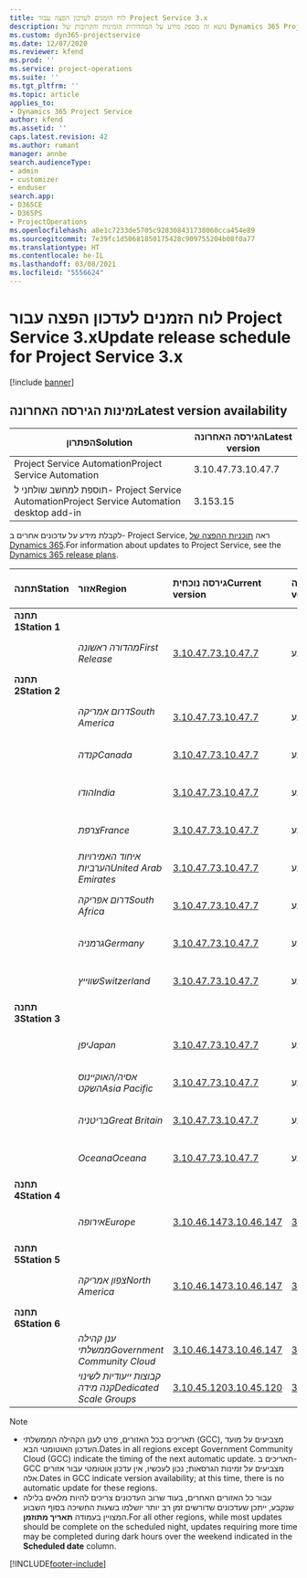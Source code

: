 ```yaml
---
title: לוח הזמנים לעדכון הפצה עבור Project Service 3.x
description: נושא זה מספק מידע על המהדורות הזמינות והקרובות של Dynamics 365 Project Service Automation.
ms.custom: dyn365-projectservice
ms.date: 12/07/2020
ms.reviewer: kfend
ms.prod: ''
ms.service: project-operations
ms.suite: ''
ms.tgt_pltfrm: ''
ms.topic: article
applies_to:
- Dynamics 365 Project Service
author: kfend
ms.assetid: ''
caps.latest.revision: 42
ms.author: rumant
manager: annbe
search.audienceType:
- admin
- customizer
- enduser
search.app:
- D365CE
- D365PS
- ProjectOperations
ms.openlocfilehash: a8e1c7233de5705c928308431738060cca454e89
ms.sourcegitcommit: 7e39fc1d50681850175428c909755204b08f0a77
ms.translationtype: HT
ms.contentlocale: he-IL
ms.lasthandoff: 03/08/2021
ms.locfileid: "5556624"
---
```

# <a name="update-release-schedule-for-project-service-3x"></a><span data-ttu-id="1f7df-103">לוח הזמנים לעדכון הפצה עבור Project Service 3.x</span><span class="sxs-lookup"><span data-stu-id="1f7df-103">Update release schedule for Project Service 3.x</span></span>

[!include [banner](../includes/psa-now-project-operations.md)]

## <a name="latest-version-availability"></a><span data-ttu-id="1f7df-104">זמינות הגירסה האחרונה</span><span class="sxs-lookup"><span data-stu-id="1f7df-104">Latest version availability</span></span>

| <span data-ttu-id="1f7df-105">הפתרון</span><span class="sxs-lookup"><span data-stu-id="1f7df-105">Solution</span></span>  | <span data-ttu-id="1f7df-106">הגירסה האחרונה</span><span class="sxs-lookup"><span data-stu-id="1f7df-106">Latest version</span></span> |
|-------|----|
| <span data-ttu-id="1f7df-107">Project Service Automation</span><span class="sxs-lookup"><span data-stu-id="1f7df-107">Project Service Automation</span></span>    | <span data-ttu-id="1f7df-108">3.10.47.7</span><span class="sxs-lookup"><span data-stu-id="1f7df-108">3.10.47.7</span></span> |
| <span data-ttu-id="1f7df-109">תוספת למחשב שולחני ל- Project Service Automation</span><span class="sxs-lookup"><span data-stu-id="1f7df-109">Project Service Automation desktop add-in</span></span>                | <span data-ttu-id="1f7df-110">3.15</span><span class="sxs-lookup"><span data-stu-id="1f7df-110">3.15</span></span>          |

<span data-ttu-id="1f7df-111">לקבלת מידע על עדכונים אחרים ב- Project Service, ראה [תוכניות ההפצה של Dynamics 365](https://docs.microsoft.com/dynamics365/release-plans/).</span><span class="sxs-lookup"><span data-stu-id="1f7df-111">For information about updates to Project Service, see the [Dynamics 365 release plans](https://docs.microsoft.com/dynamics365/release-plans/).</span></span> 

| <span data-ttu-id="1f7df-112">תחנה</span><span class="sxs-lookup"><span data-stu-id="1f7df-112">Station</span></span>  | <span data-ttu-id="1f7df-113">אזור</span><span class="sxs-lookup"><span data-stu-id="1f7df-113">Region</span></span> | <span data-ttu-id="1f7df-114">גירסה נוכחית</span><span class="sxs-lookup"><span data-stu-id="1f7df-114">Current version</span></span> | <span data-ttu-id="1f7df-115">הגירסה הבאה</span><span class="sxs-lookup"><span data-stu-id="1f7df-115">Next version</span></span> |  <span data-ttu-id="1f7df-116">תאריך מתוזמן</span><span class="sxs-lookup"><span data-stu-id="1f7df-116">Scheduled date</span></span>
| :---   | :---   | :---   | :---   |:---   |         
|<span data-ttu-id="1f7df-117"><strong>תחנה 1</strong></span><span class="sxs-lookup"><span data-stu-id="1f7df-117"><strong>Station 1</strong></span></span> | |  |  | |
| | <span data-ttu-id="1f7df-118"><i>מהדורה ראשונה</i></span><span class="sxs-lookup"><span data-stu-id="1f7df-118"><i>First Release</i></span></span> | [<span data-ttu-id="1f7df-119">3.10.47.7</span><span class="sxs-lookup"><span data-stu-id="1f7df-119">3.10.47.7</span></span>](whats-new-ur-29.md) | <span data-ttu-id="1f7df-120">טרם נקבע</span><span class="sxs-lookup"><span data-stu-id="1f7df-120">TBD</span></span> | <span data-ttu-id="1f7df-121">2 באפריל, 2021</span><span class="sxs-lookup"><span data-stu-id="1f7df-121">April 2, 2021</span></span>
|<span data-ttu-id="1f7df-122"><strong>תחנה 2</strong></span><span class="sxs-lookup"><span data-stu-id="1f7df-122"><strong>Station 2</strong></span></span> | |  |  | |
| | <span data-ttu-id="1f7df-123"><i>דרום אמריקה</i></span><span class="sxs-lookup"><span data-stu-id="1f7df-123"><i>South America</i></span></span> | [<span data-ttu-id="1f7df-124">3.10.47.7</span><span class="sxs-lookup"><span data-stu-id="1f7df-124">3.10.47.7</span></span>](whats-new-ur-29.md) | <span data-ttu-id="1f7df-125">טרם נקבע</span><span class="sxs-lookup"><span data-stu-id="1f7df-125">TBD</span></span> | <span data-ttu-id="1f7df-126">2 באפריל, 2021</span><span class="sxs-lookup"><span data-stu-id="1f7df-126">April 2, 2021</span></span>
| | <span data-ttu-id="1f7df-127"><i>קנדה</i></span><span class="sxs-lookup"><span data-stu-id="1f7df-127"><i>Canada</i></span></span> | [<span data-ttu-id="1f7df-128">3.10.47.7</span><span class="sxs-lookup"><span data-stu-id="1f7df-128">3.10.47.7</span></span>](whats-new-ur-29.md) | <span data-ttu-id="1f7df-129">טרם נקבע</span><span class="sxs-lookup"><span data-stu-id="1f7df-129">TBD</span></span> | <span data-ttu-id="1f7df-130">2 באפריל, 2021</span><span class="sxs-lookup"><span data-stu-id="1f7df-130">April 2, 2021</span></span>
| | <span data-ttu-id="1f7df-131"><i>הודו</i></span><span class="sxs-lookup"><span data-stu-id="1f7df-131"><i>India</i></span></span> | [<span data-ttu-id="1f7df-132">3.10.47.7</span><span class="sxs-lookup"><span data-stu-id="1f7df-132">3.10.47.7</span></span>](whats-new-ur-29.md) | <span data-ttu-id="1f7df-133">טרם נקבע</span><span class="sxs-lookup"><span data-stu-id="1f7df-133">TBD</span></span> | <span data-ttu-id="1f7df-134">2 באפריל, 2021</span><span class="sxs-lookup"><span data-stu-id="1f7df-134">April 2, 2021</span></span>
| | <span data-ttu-id="1f7df-135"><i>צרפת</i></span><span class="sxs-lookup"><span data-stu-id="1f7df-135"><i>France</i></span></span> | [<span data-ttu-id="1f7df-136">3.10.47.7</span><span class="sxs-lookup"><span data-stu-id="1f7df-136">3.10.47.7</span></span>](whats-new-ur-29.md) | <span data-ttu-id="1f7df-137">טרם נקבע</span><span class="sxs-lookup"><span data-stu-id="1f7df-137">TBD</span></span> | <span data-ttu-id="1f7df-138">2 באפריל, 2021</span><span class="sxs-lookup"><span data-stu-id="1f7df-138">April 2, 2021</span></span>
| | <span data-ttu-id="1f7df-139"><i>איחוד האמירויות הערביות</i></span><span class="sxs-lookup"><span data-stu-id="1f7df-139"><i>United Arab Emirates</i></span></span> | [<span data-ttu-id="1f7df-140">3.10.47.7</span><span class="sxs-lookup"><span data-stu-id="1f7df-140">3.10.47.7</span></span>](whats-new-ur-29.md) | <span data-ttu-id="1f7df-141">טרם נקבע</span><span class="sxs-lookup"><span data-stu-id="1f7df-141">TBD</span></span> | <span data-ttu-id="1f7df-142">2 באפריל, 2021</span><span class="sxs-lookup"><span data-stu-id="1f7df-142">April 2, 2021</span></span>
| | <span data-ttu-id="1f7df-143"><i>דרום אפריקה</i></span><span class="sxs-lookup"><span data-stu-id="1f7df-143"><i>South Africa</i></span></span> | [<span data-ttu-id="1f7df-144">3.10.47.7</span><span class="sxs-lookup"><span data-stu-id="1f7df-144">3.10.47.7</span></span>](whats-new-ur-29.md) | <span data-ttu-id="1f7df-145">טרם נקבע</span><span class="sxs-lookup"><span data-stu-id="1f7df-145">TBD</span></span> | <span data-ttu-id="1f7df-146">2 באפריל, 2021</span><span class="sxs-lookup"><span data-stu-id="1f7df-146">April 2, 2021</span></span>
| | <span data-ttu-id="1f7df-147"><i>גרמניה</i></span><span class="sxs-lookup"><span data-stu-id="1f7df-147"><i>Germany</i></span></span> | [<span data-ttu-id="1f7df-148">3.10.47.7</span><span class="sxs-lookup"><span data-stu-id="1f7df-148">3.10.47.7</span></span>](whats-new-ur-29.md) | <span data-ttu-id="1f7df-149">טרם נקבע</span><span class="sxs-lookup"><span data-stu-id="1f7df-149">TBD</span></span> | <span data-ttu-id="1f7df-150">2 באפריל, 2021</span><span class="sxs-lookup"><span data-stu-id="1f7df-150">April 2, 2021</span></span>
| | <span data-ttu-id="1f7df-151"><i>שווייץ</i></span><span class="sxs-lookup"><span data-stu-id="1f7df-151"><i>Switzerland</i></span></span> | [<span data-ttu-id="1f7df-152">3.10.47.7</span><span class="sxs-lookup"><span data-stu-id="1f7df-152">3.10.47.7</span></span>](whats-new-ur-29.md) | <span data-ttu-id="1f7df-153">טרם נקבע</span><span class="sxs-lookup"><span data-stu-id="1f7df-153">TBD</span></span> | <span data-ttu-id="1f7df-154">2 באפריל, 2021</span><span class="sxs-lookup"><span data-stu-id="1f7df-154">April 2, 2021</span></span>
|<span data-ttu-id="1f7df-155"><strong>תחנה 3</strong></span><span class="sxs-lookup"><span data-stu-id="1f7df-155"><strong>Station 3</strong></span></span> | |  |  | |
| | <span data-ttu-id="1f7df-156"><i>יפן</i></span><span class="sxs-lookup"><span data-stu-id="1f7df-156"><i>Japan</i></span></span> | [<span data-ttu-id="1f7df-157">3.10.47.7</span><span class="sxs-lookup"><span data-stu-id="1f7df-157">3.10.47.7</span></span>](whats-new-ur-29.md) | <span data-ttu-id="1f7df-158">טרם נקבע</span><span class="sxs-lookup"><span data-stu-id="1f7df-158">TBD</span></span> | <span data-ttu-id="1f7df-159">9 באפריל, 2021</span><span class="sxs-lookup"><span data-stu-id="1f7df-159">April 9, 2021</span></span>
| | <span data-ttu-id="1f7df-160"><i>אסיה/האוקיינוס השקט</i></span><span class="sxs-lookup"><span data-stu-id="1f7df-160"><i>Asia Pacific</i></span></span> | [<span data-ttu-id="1f7df-161">3.10.47.7</span><span class="sxs-lookup"><span data-stu-id="1f7df-161">3.10.47.7</span></span>](whats-new-ur-29.md) | <span data-ttu-id="1f7df-162">טרם נקבע</span><span class="sxs-lookup"><span data-stu-id="1f7df-162">TBD</span></span> | <span data-ttu-id="1f7df-163">9 באפריל, 2021</span><span class="sxs-lookup"><span data-stu-id="1f7df-163">April 9, 2021</span></span>
| | <span data-ttu-id="1f7df-164"><i>בריטניה</i></span><span class="sxs-lookup"><span data-stu-id="1f7df-164"><i>Great Britain</i></span></span> | [<span data-ttu-id="1f7df-165">3.10.47.7</span><span class="sxs-lookup"><span data-stu-id="1f7df-165">3.10.47.7</span></span>](whats-new-ur-29.md) | <span data-ttu-id="1f7df-166">טרם נקבע</span><span class="sxs-lookup"><span data-stu-id="1f7df-166">TBD</span></span> | <span data-ttu-id="1f7df-167">9 באפריל, 2021</span><span class="sxs-lookup"><span data-stu-id="1f7df-167">April 9, 2021</span></span>
| | <span data-ttu-id="1f7df-168"><i>Oceana</i></span><span class="sxs-lookup"><span data-stu-id="1f7df-168"><i>Oceana</i></span></span> | [<span data-ttu-id="1f7df-169">3.10.47.7</span><span class="sxs-lookup"><span data-stu-id="1f7df-169">3.10.47.7</span></span>](whats-new-ur-29.md) | <span data-ttu-id="1f7df-170">טרם נקבע</span><span class="sxs-lookup"><span data-stu-id="1f7df-170">TBD</span></span> | <span data-ttu-id="1f7df-171">9 באפריל, 2021</span><span class="sxs-lookup"><span data-stu-id="1f7df-171">April 9, 2021</span></span>
|<span data-ttu-id="1f7df-172"><strong>תחנה 4</strong></span><span class="sxs-lookup"><span data-stu-id="1f7df-172"><strong>Station 4</strong></span></span> | |  |  | |
| | <span data-ttu-id="1f7df-173"><i>אירופה</i></span><span class="sxs-lookup"><span data-stu-id="1f7df-173"><i>Europe</i></span></span> | [<span data-ttu-id="1f7df-174">3.10.46.147</span><span class="sxs-lookup"><span data-stu-id="1f7df-174">3.10.46.147</span></span>](whats-new-ur-28-6.md) | [<span data-ttu-id="1f7df-175">3.10.47.7</span><span class="sxs-lookup"><span data-stu-id="1f7df-175">3.10.47.7</span></span>](whats-new-ur-29.md) | <span data-ttu-id="1f7df-176">12 במרץ, 2021</span><span class="sxs-lookup"><span data-stu-id="1f7df-176">March 12, 2021</span></span>
|<span data-ttu-id="1f7df-177"><strong>תחנה 5</strong></span><span class="sxs-lookup"><span data-stu-id="1f7df-177"><strong>Station 5</strong></span></span> | |  |  | |
| | <span data-ttu-id="1f7df-178"><i>צפון אמריקה</i></span><span class="sxs-lookup"><span data-stu-id="1f7df-178"><i>North America</i></span></span> | [<span data-ttu-id="1f7df-179">3.10.46.147</span><span class="sxs-lookup"><span data-stu-id="1f7df-179">3.10.46.147</span></span>](whats-new-ur-28-6.md) | [<span data-ttu-id="1f7df-180">3.10.47.7</span><span class="sxs-lookup"><span data-stu-id="1f7df-180">3.10.47.7</span></span>](whats-new-ur-29.md) | <span data-ttu-id="1f7df-181">19 במרץ, 2021</span><span class="sxs-lookup"><span data-stu-id="1f7df-181">March 19, 2021</span></span>
|<span data-ttu-id="1f7df-182"><strong>תחנה 6</strong></span><span class="sxs-lookup"><span data-stu-id="1f7df-182"><strong>Station 6</strong></span></span> | |  |  | |
| | <span data-ttu-id="1f7df-183"><i>ענן קהילה ממשלתי‬</i></span><span class="sxs-lookup"><span data-stu-id="1f7df-183"><i>Government Community Cloud</i></span></span> | [<span data-ttu-id="1f7df-184">3.10.46.147</span><span class="sxs-lookup"><span data-stu-id="1f7df-184">3.10.46.147</span></span>](whats-new-ur-28-6.md) | [<span data-ttu-id="1f7df-185">3.10.47.7</span><span class="sxs-lookup"><span data-stu-id="1f7df-185">3.10.47.7</span></span>](whats-new-ur-29.md) | <span data-ttu-id="1f7df-186">19 במרץ, 2021</span><span class="sxs-lookup"><span data-stu-id="1f7df-186">March 19, 2021</span></span>
| | <span data-ttu-id="1f7df-187"><i>קבוצות ייעודיות לשינוי קנה מידה</i></span><span class="sxs-lookup"><span data-stu-id="1f7df-187"><i>Dedicated Scale Groups</i></span></span> | [<span data-ttu-id="1f7df-188">3.10.45.120</span><span class="sxs-lookup"><span data-stu-id="1f7df-188">3.10.45.120</span></span>](whats-new-ur-27-6.md) | [<span data-ttu-id="1f7df-189">3.10.46.147</span><span class="sxs-lookup"><span data-stu-id="1f7df-189">3.10.46.147</span></span>](whats-new-ur-28-6.md) | <span data-ttu-id="1f7df-190">05 במרץ, 2021</span><span class="sxs-lookup"><span data-stu-id="1f7df-190">March 05, 2021</span></span>

>[!Note]
> - <span data-ttu-id="1f7df-191">תאריכים בכל האזורים, פרט לענן הקהילה הממשלתי (GCC), מצביעים על מועד העדכון האוטומטי הבא.</span><span class="sxs-lookup"><span data-stu-id="1f7df-191">Dates in all regions except Government Community Cloud (GCC) indicate the timing of the next automatic update.</span></span> <span data-ttu-id="1f7df-192">תאריכים ב- GCC מצביעים על זמינות הגרסאות; נכון לעכשיו, אין עדכון אוטומטי עבור אזורים אלה.</span><span class="sxs-lookup"><span data-stu-id="1f7df-192">Dates in GCC indicate version availability; at this time, there is no automatic update for these regions.</span></span>
> - <span data-ttu-id="1f7df-193">עבור כל האזורים האחרים, בעוד שרוב העדכונים צריכים להיות מלאים בלילה שנקבע, ייתכן שעדכונים שדורשים זמן רב יותר יושלמו בשעות החשיכה בסוף השבוע המצויין בעמודה **תאריך מתוזמן**.</span><span class="sxs-lookup"><span data-stu-id="1f7df-193">For all other regions, while most updates should be complete on the scheduled night, updates requiring more time may be completed during dark hours over the weekend indicated in the **Scheduled date** column.</span></span>


[!INCLUDE[footer-include](../includes/footer-banner.md)]

